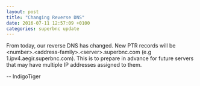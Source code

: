 ```yaml
---
layout: post
title: "Changing Reverse DNS"
date: 2016-07-11 12:57:09 +0100
categories: superbnc update
---
```

From today, our reverse DNS has changed. New PTR records will be \<number\>.\<address-family\>.\<server\>.superbnc.com (e.g 1.ipv4.aegir.superbnc.com).
This is to prepare in advance for future servers that may have multiple IP addresses assigned to them.

-- IndigoTiger
